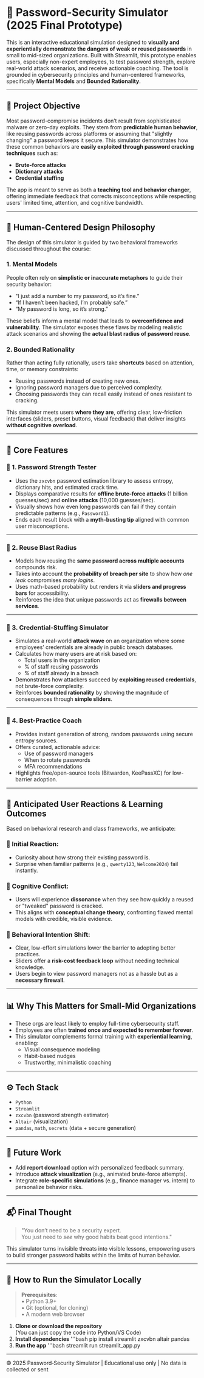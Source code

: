 # 🔐 Password-Security Simulator (2025 Final Prototype)

This is an interactive educational simulation designed to **visually and experientially demonstrate the dangers of weak or reused passwords** in small to mid-sized organizations. Built with Streamlit, this prototype enables users, especially non-expert employees, to test password strength, explore real-world attack scenarios, and receive actionable coaching. The tool is grounded in cybersecurity principles and human-centered frameworks, specifically **Mental Models** and **Bounded Rationality**.

---

## 🎯 Project Objective

Most password-compromise incidents don’t result from sophisticated malware or zero-day exploits. They stem from **predictable human behavior**, like reusing passwords across platforms or assuming that "slightly changing" a password keeps it secure. This simulator demonstrates how these common behaviors are **easily exploited through password cracking techniques** such as:

- **Brute-force attacks**
- **Dictionary attacks**
- **Credential stuffing**

The app is meant to serve as both a **teaching tool and behavior changer**, offering immediate feedback that corrects misconceptions while respecting users' limited time, attention, and cognitive bandwidth.

---

## 🧠 Human-Centered Design Philosophy

The design of this simulator is guided by two behavioral frameworks discussed throughout the course:

### 1. Mental Models

People often rely on **simplistic or inaccurate metaphors** to guide their security behavior:
- "I just add a number to my password, so it’s fine.”
- “If I haven’t been hacked, I’m probably safe.”
- “My password is long, so it’s strong.”

These beliefs inform a mental model that leads to **overconfidence and vulnerability**. The simulator exposes these flaws by modeling realistic attack scenarios and showing the **actual blast radius of password reuse**.

### 2. Bounded Rationality

Rather than acting fully rationally, users take **shortcuts** based on attention, time, or memory constraints:
- Reusing passwords instead of creating new ones.
- Ignoring password managers due to perceived complexity.
- Choosing passwords they can recall easily instead of ones resistant to cracking.

This simulator meets users **where they are**, offering clear, low-friction interfaces (sliders, preset buttons, visual feedback) that deliver insights **without cognitive overload**.

---

## 🧪 Core Features

### 🔹 1. **Password Strength Tester**
- Uses the `zxcvbn` password estimation library to assess entropy, dictionary hits, and estimated crack time.
- Displays comparative results for **offline brute-force attacks** (1 billion guesses/sec) and **online attacks** (10,000 guesses/sec).
- Visually shows how even long passwords can fail if they contain predictable patterns (e.g., `Password1`).
- Ends each result block with a **myth-busting tip** aligned with common user misconceptions.

---

### 🔹 2. **Reuse Blast Radius**
- Models how reusing the **same password across multiple accounts** compounds risk.
- Takes into account the **probability of breach per site** to show how *one leak* compromises *many logins*.
- Uses math-based probability but renders it via **sliders and progress bars** for accessibility.
- Reinforces the idea that unique passwords act as **firewalls between services**.

---

### 🔹 3. **Credential-Stuffing Simulator**
- Simulates a real-world **attack wave** on an organization where some employees’ credentials are already in public breach databases.
- Calculates how many users are at risk based on:
  - Total users in the organization
  - % of staff reusing passwords
  - % of staff already in a breach
- Demonstrates how attackers succeed by **exploiting reused credentials**, not brute-force complexity.
- Reinforces **bounded rationality** by showing the magnitude of consequences through **simple sliders**.

---

### 🔹 4. **Best-Practice Coach**
- Provides instant generation of strong, random passwords using secure entropy sources.
- Offers curated, actionable advice:
  - Use of password managers
  - When to rotate passwords
  - MFA recommendations
- Highlights free/open-source tools (Bitwarden, KeePassXC) for low-barrier adoption.

---

## 🧪 Anticipated User Reactions & Learning Outcomes

Based on behavioral research and class frameworks, we anticipate:

### 🔸 Initial Reaction:
- Curiosity about how strong their existing password is.
- Surprise when familiar patterns (e.g., `qwerty123`, `Welcome2024`) fail instantly.

### 🔸 Cognitive Conflict:
- Users will experience **dissonance** when they see how quickly a reused or "tweaked" password is cracked.
- This aligns with **conceptual change theory**, confronting flawed mental models with credible, visible evidence.

### 🔸 Behavioral Intention Shift:
- Clear, low-effort simulations lower the barrier to adopting better practices.
- Sliders offer a **risk-cost feedback loop** without needing technical knowledge.
- Users begin to view password managers not as a hassle but as a **necessary firewall**.

---

## 📊 Why This Matters for Small-Mid Organizations

- These orgs are least likely to employ full-time cybersecurity staff.
- Employees are often **trained once and expected to remember forever**.
- This simulator complements formal training with **experiential learning**, enabling:
  - Visual consequence modeling
  - Habit-based nudges
  - Trustworthy, minimalistic coaching

---

## ⚙️ Tech Stack

- `Python`
- `Streamlit`
- `zxcvbn` (password strength estimator)
- `Altair` (visualization)
- `pandas`, `math`, `secrets` (data + secure generation)

---

## 🧩 Future Work

- Add **report download** option with personalized feedback summary.
- Introduce **attack visualization** (e.g., animated brute-force attempts).
- Integrate **role-specific simulations** (e.g., finance manager vs. intern) to personalize behavior risks.

---

## 📬 Final Thought

> "You don’t need to be a security expert.  
> You just need to *see* why good habits beat good intentions."

This simulator turns invisible threats into visible lessons, empowering users to build stronger password habits within the limits of human behavior.

---

## 🚀 How to Run the Simulator Locally

> **Prerequisites**:  
> • Python 3.9+  
> • Git (optional, for cloning)  
> • A modern web browser

1. **Clone or download the repository**  
   (You can just copy the code into Python/VS Code)  
2. **Install dependencies**
   '''bash
   pip install streamlit zxcvbn altair pandas
3. **Run the app**
   '''bash
   streamlit run streamlit_app.py

---


© 2025 Password‑Security Simulator | Educational use only | No data is collected or sent
